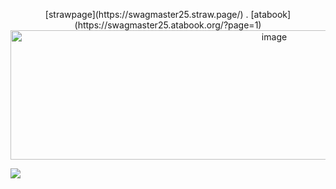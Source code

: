 <p align="center">
  [strawpage](https://swagmaster25.straw.page/) . [atabook](https://swagmaster25.atabook.org/?page=1)
  

<img width="828" height="207" alt="image" src="https://github.com/user-attachments/assets/c6d73b98-11f9-4e6d-8e4f-b591657b7a09" />

  ![](https://komarev.com/ghpvc/?username=swagmaster25&abbreviated=true&color=5E5E5E&label=　☆　)

</p>

